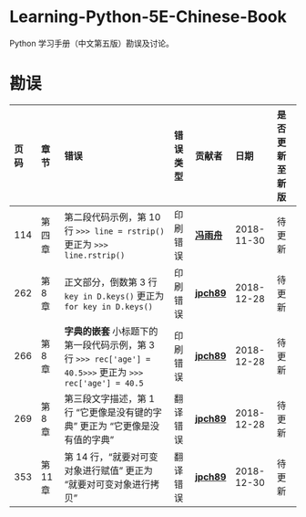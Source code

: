 # Learning-Python-5E-Chinese-Book

Python 学习手册（中文第五版）勘误及讨论。

# 勘误

| 页码 | 章节   | 错误                                                                      | 错误类型 | 贡献者                                    | 日期       | 是否更新至新版 |
| :--- | :----- | :------------------------------------------------------------------------ | :------- | :---------------------------------------- | :--------- | :------------- |
| 114  | 第四章 | 第二段代码示例，第 10 行 `>>> line = rstrip()` 更正为 `>>> line.rstrip()` | 印刷错误 | [**冯雨舟**](https://github.com/fuerzhou) | 2018-11-30 | 待更新         |
| 262 | 第 8 章 | 正文部分，倒数第 3 行 `key in D.keys()` 更正为 `for key in D.keys()` | 印刷错误 | [**jpch89**](https://github.com/jpch89) | 2018-12-28 | 待更新 |
| 266 | 第 8 章 | **字典的嵌套** 小标题下的第一段代码示例，第 3 行 `>>> rec['age'] = 40.5>>>` 更正为 `>>> rec['age'] = 40.5` | 印刷错误 | [**jpch89**](https://github.com/jpch89) | 2018-12-28 | 待更新 |
| 269 | 第 8 章 | 第三段文字描述，第 1 行 “它更像是没有键的字典” 更正为 “它更像是没有值的字典” | 翻译错误 | [**jpch89**](https://github.com/jpch89) | 2018-12-28 | 待更新 |
| 353 | 第 11 章 | 第 14 行，“就要对可变对象进行赋值” 更正为 “就要对可变对象进行拷贝” | 翻译错误 | [**jpch89**](https://github.com/jpch89) | 2018-12-30 | 待更新 |
